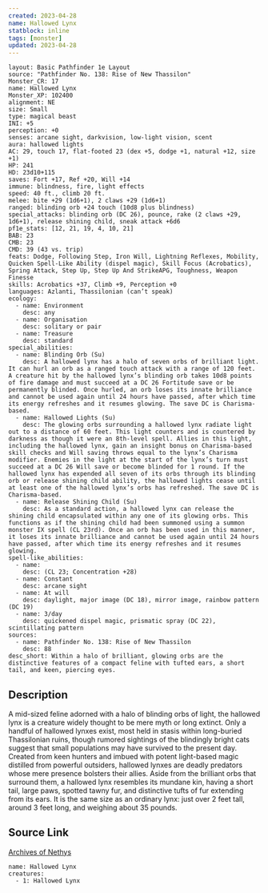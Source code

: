 ```yaml
---
created: 2023-04-28
name: Hallowed Lynx
statblock: inline
tags: [monster]
updated: 2023-04-28
---
```

```statblock
layout: Basic Pathfinder 1e Layout
source: "Pathfinder No. 138: Rise of New Thassilon"
Monster_CR: 17
name: Hallowed Lynx
Monster_XP: 102400
alignment: NE
size: Small
type: magical beast
INI: +5
perception: +0
senses: arcane sight, darkvision, low-light vision, scent
aura: hallowed lights
AC: 29, touch 17, flat-footed 23 (dex +5, dodge +1, natural +12, size +1)
HP: 241
HD: 23d10+115
saves: Fort +17, Ref +20, Will +14
immune: blindness, fire, light effects
speed: 40 ft., climb 20 ft.
melee: bite +29 (1d6+1), 2 claws +29 (1d6+1)
ranged: blinding orb +24 touch (10d8 plus blindness)
special_attacks: blinding orb (DC 26), pounce, rake (2 claws +29, 1d6+1), release shining child, sneak attack +6d6
pf1e_stats: [12, 21, 19, 4, 10, 21]
BAB: 23
CMB: 23
CMD: 39 (43 vs. trip)
feats: Dodge, Following Step, Iron Will, Lightning Reflexes, Mobility, Quicken Spell-Like Ability (dispel magic), Skill Focus (Acrobatics), Spring Attack, Step Up, Step Up And StrikeAPG, Toughness, Weapon Finesse
skills: Acrobatics +37, Climb +9, Perception +0
languages: Azlanti, Thassilonian (can’t speak)
ecology:
  - name: Environment
    desc: any
  - name: Organisation
    desc: solitary or pair
  - name: Treasure
    desc: standard
special_abilities:
  - name: Blinding Orb (Su)
    desc: A hallowed lynx has a halo of seven orbs of brilliant light. It can hurl an orb as a ranged touch attack with a range of 120 feet. A creature hit by the hallowed lynx’s blinding orb takes 10d8 points of fire damage and must succeed at a DC 26 Fortitude save or be permanently blinded. Once hurled, an orb loses its innate brilliance and cannot be used again until 24 hours have passed, after which time its energy refreshes and it resumes glowing. The save DC is Charisma-based.
  - name: Hallowed Lights (Su)
    desc: The glowing orbs surrounding a hallowed lynx radiate light out to a distance of 60 feet. This light counters and is countered by darkness as though it were an 8th-level spell. Allies in this light, including the hallowed lynx, gain an insight bonus on Charisma-based skill checks and Will saving throws equal to the lynx’s Charisma modifier. Enemies in the light at the start of the lynx’s turn must succeed at a DC 26 Will save or become blinded for 1 round. If the hallowed lynx has expended all seven of its orbs through its blinding orb or release shining child ability, the hallowed lights cease until at least one of the hallowed lynx’s orbs has refreshed. The save DC is Charisma-based.
  - name: Release Shining Child (Su)
    desc: As a standard action, a hallowed lynx can release the shining child encapsulated within any one of its glowing orbs. This functions as if the shining child had been summoned using a summon monster IX spell (CL 23rd). Once an orb has been used in this manner, it loses its innate brilliance and cannot be used again until 24 hours have passed, after which time its energy refreshes and it resumes glowing.
spell-like_abilities:
  - name:
    desc: (CL 23; Concentration +28)
  - name: Constant
    desc: arcane sight
  - name: At will
    desc: daylight, major image (DC 18), mirror image, rainbow pattern (DC 19)
  - name: 3/day
    desc: quickened dispel magic, prismatic spray (DC 22), scintillating pattern
sources:
  - name: Pathfinder No. 138: Rise of New Thassilon
    desc: 88
desc_short: Within a halo of brilliant, glowing orbs are the distinctive features of a compact feline with tufted ears, a short tail, and keen, piercing eyes.
```
## Description
A mid-sized feline adorned with a halo of blinding orbs of light, the hallowed lynx is a creature widely thought to be mere myth or long extinct. Only a handful of hallowed lynxes exist, most held in stasis within long-buried Thassilonian ruins, though rumored sightings of the blindingly bright cats suggest that small populations may have survived to the present day. Created from keen hunters and imbued with potent light-based magic distilled from powerful outsiders, hallowed lynxes are deadly predators whose mere presence bolsters their allies. Aside from the brilliant orbs that surround them, a hallowed lynx resembles its mundane kin, having a short tail, large paws, spotted tawny fur, and distinctive tufts of fur extending from its ears. It is the same size as an ordinary lynx: just over 2 feet tall, around 3 feet long, and weighing about 35 pounds.
## Source Link
[Archives of Nethys](https://aonprd.com/MonsterDisplay.aspx?ItemName=Hallowed%20Lynx)
```encounter-table
name: Hallowed Lynx
creatures:
  - 1: Hallowed Lynx
```
